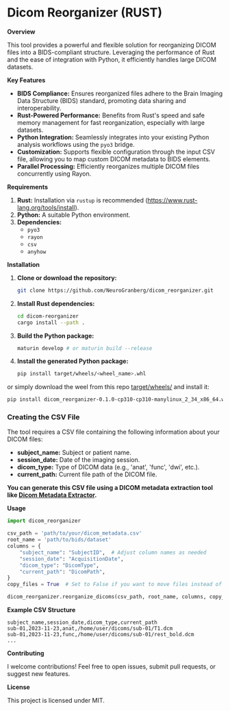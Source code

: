 # Dicom Reorganizer (RUST)

**Overview**

This tool provides a powerful and flexible solution for reorganizing DICOM files into a BIDS-compliant structure. Leveraging the performance of Rust and the ease of integration with Python, it efficiently handles large DICOM datasets.

**Key Features**

* **BIDS Compliance:** Ensures reorganized files adhere to the Brain Imaging Data Structure (BIDS) standard, promoting data sharing and interoperability.
* **Rust-Powered Performance:** Benefits from Rust's speed and safe memory management for fast reorganization, especially with large datasets.
* **Python Integration:** Seamlessly integrates into your existing Python analysis workflows using the `pyo3` bridge. 
* **Customization:** Supports flexible configuration through the input CSV file, allowing you to map custom DICOM metadata to BIDS elements.
* **Parallel Processing:** Efficiently reorganizes multiple DICOM files concurrently using Rayon.

**Requirements**

1. **Rust:** Installation via `rustup` is recommended (https://www.rust-lang.org/tools/install).
2. **Python:** A suitable Python environment.
3. **Dependencies:**
   * `pyo3`
   * `rayon`
   * `csv`
   * `anyhow` 

**Installation**

1. **Clone or download the repository:**
   ```bash
   git clone https://github.com/NeuroGranberg/dicom_reorganizer.git
   ```

2. **Install Rust dependencies:**
   ```bash
   cd dicom-reorganizer
   cargo install --path .
   ```

3. **Build the Python package:**
   ```bash
   maturin develop # or maturin build --release
   ```

4. **Install the generated Python package:**
   ```bash
   pip install target/wheels/<wheel_name>.whl  
   ```

or simply download the weel from this repo [target/wheels/](https://github.com/NeuroGranberg/dicom_reorganizer/blob/main/target/wheels/) and install it:

```bash
pip install dicom_reorganizer-0.1.0-cp310-cp310-manylinux_2_34_x86_64.whl # or the name of the downlaoded weel 
```

### Creating the CSV File

The tool requires a CSV file containing the following information about your DICOM files:

* **subject_name:** Subject or patient name.
* **session_date:** Date of the imaging session.
* **dicom_type:** Type of DICOM data (e.g., 'anat', 'func', 'dwi', etc.).
* **current_path:** Current file path of the DICOM file.

**You can generate this CSV file using a DICOM metadata extraction tool like [Dicom Metadata Extractor](https://neurogranberg.github.io/Nima_Documentation/Dicom%20Extractor/Usage/).**

**Usage**

```python
import dicom_reorganizer

csv_path = 'path/to/your/dicom_metadata.csv'
root_name = 'path/to/bids/dataset' 
columns = {
    "subject_name": "SubjectID",  # Adjust column names as needed
    "session_date": "AcquisitionDate",
    "dicom_type": "DicomType",
    "current_path": "DicomPath",
}
copy_files = True  # Set to False if you want to move files instead of copying

dicom_reorganizer.reorganize_dicoms(csv_path, root_name, columns, copy_files)
```

**Example CSV Structure**

```csv
subject_name,session_date,dicom_type,current_path
sub-01,2023-11-23,anat,/home/user/dicoms/sub-01/T1.dcm
sub-01,2023-11-23,func,/home/user/dicoms/sub-01/rest_bold.dcm
...
```

**Contributing**

I welcome contributions! Feel free to open issues, submit pull requests, or suggest new features.

**License**

This project is licensed under MIT.

